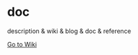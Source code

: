 # doc
description &amp; wiki &amp; blog &amp; doc &amp; reference

[Go to Wiki](https://github.com/stovefe/doc/wiki)
